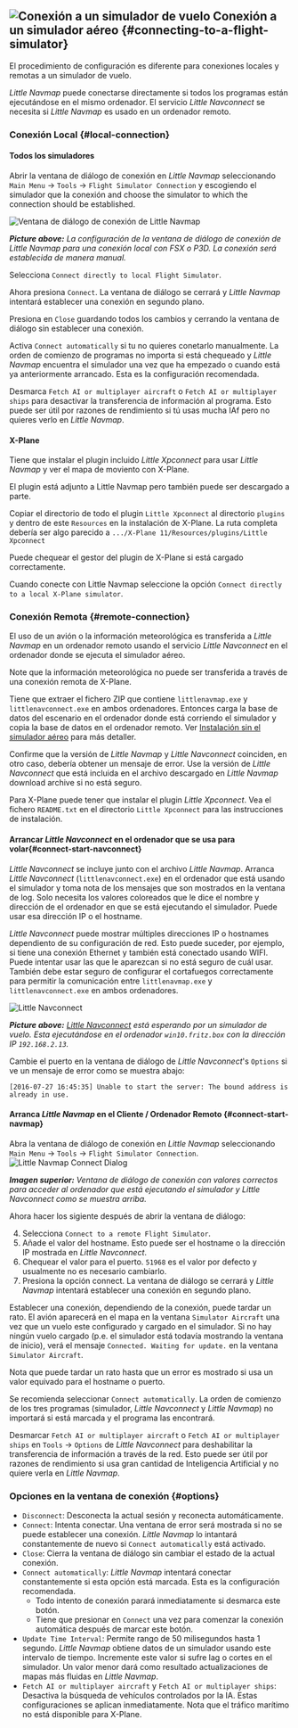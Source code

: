 ## ![Conexión a un simulador de vuelo](../images/icons/network.png "Conexión a un simulador aéreo") Conexión a un simulador aéreo {#connecting-to-a-flight-simulator}

El procedimiento de configuración es diferente para conexiones locales y remotas a un simulador de vuelo.

_Little Navmap_ puede conectarse directamente si todos los programas están ejecutándose en el mismo ordenador. El servicio _Little Navconnect_ se necesita si _Little Navmap_ es usado en un ordenador remoto.

### Conexión Local {#local-connection}

#### Todos los simuladores

Abrir la ventana de diálogo de conexión en _Little Navmap_ seleccionando `Main Menu` -&gt; `Tools` -&gt; `Flight Simulator Connection` y escogiendo el simulador que la conexión and choose the simulator to which the connection should be established.

![Ventana de diálogo de conexión de Little Navmap](../images/connectlocal.jpg "Ventana de diálogo de conexión de Little Navmap")

_**Picture above:** La configuración de la ventana de diálogo de conexión de Little Navmap para una conexión local con FSX o P3D. La conexión será establecida de manera manual._

Selecciona `Connect directly to local Flight Simulator`.

Ahora presiona `Connect`. La ventana de diálogo se cerrará y _Little Navmap_ intentará establecer una conexión en segundo plano.

Presiona en `Close` guardando todos los cambios y cerrando la ventana de diálogo sin establecer una conexión.

Activa `Connect automatically` si tu no quieres conetarlo manualmente. La orden de comienzo de programas no importa si está chequeado y _Little Navmap_ encuentra el simulador una vez que ha empezado o cuando está ya anteriormente arrancado. Esta es la configuración recomendada.

Desmarca `Fetch AI or multiplayer aircraft` o `Fetch AI or multiplayer ships` para desactivar la transferencia de información al programa. Esto puede ser útil por razones de rendimiento si tú usas mucha IAf pero no quieres verlo en _Little Navmap_.

#### X-Plane

Tiene que instalar el plugin incluido *Little Xpconnect* para usar *Little Navmap* y ver el mapa de moviento con X-Plane.

El plugin está adjunto a Little Navmap pero también puede ser descargado a parte.

Copiar el directorio de todo el plugin `Little Xpconnect` al directorio `plugins`
y dentro de este `Resources` en la instalación de X-Plane. La ruta completa debería ser
algo parecido a `.../X-Plane 11/Resources/plugins/Little Xpconnect`

Puede chequear el gestor del plugin de X-Plane si está cargado correctamente.

Cuando conecte con Little Navmap seleccione la opción `Connect directly to a local
X-Plane simulator`.

### Conexión Remota {#remote-connection}

El uso de un avión o la información meteorológica es transferida a _Little Navmap_ en un ordenador remoto usando el servicio _Little Navconnect_ en el ordenador donde se ejecuta el simulador aéreo.

Note que la información meteorológica no puede ser transferida a través de una conexión remota de X-Plane.

Tiene que extraer el fichero ZIP que contiene `littlenavmap.exe` y `littlenavconnect.exe` en ambos ordenadores. Entonces carga la base de datos del escenario en el ordenador donde está corriendo el simulador y copia la base de datos en el ordenador remoto. Ver [Instalación sin el simulador  aéreo](RUNNOSIM.md) para más detaller.

Confirme que la versión de _Little Navmap_ y _Little Navconnect_ coinciden, en otro caso, debería obtener un mensaje de error. Use la versión de _Little Navconnect_ que está incluida en el archivo descargado en _Little Navmap_ download archive si no está seguro.

Para X-Plane puede tener que instalar el plugin *Little Xpconnect*. Vea el fichero `README.txt` en el directorio `Little Xpconnect` para las instrucciones de instalación.

#### Arrancar _Little Navconnect_ en el ordenador que se usa para volar{#connect-start-navconnect}

_Little Navconnect_ se incluye junto con el archivo _Little Navmap_. Arranca _Little Navconnect_ \(`littlenavconnect.exe`\) en el ordenador que está usando el simulador y toma nota de los mensajes que son mostrados en la ventana de log. Solo necesita los valores coloreados que le dice el nombre y dirección de el ordenador en que se está ejecutando el simulador. Puede usar esa dirección IP o el hostname.

_Little Navconnect_ puede mostrar múltiples direcciones IP o hostnames dependiento de su configuración de red. Esto puede suceder, por ejemplo, si tiene una conexión Ethernet y también está conectado usando WIFI. Puede intentar usar las que le aparezcan si no está seguro de cuál usar. También debe estar seguro de configurar el cortafuegos correctamente para permitir la comunicación entre `littlenavmap.exe` y `littlenavconnect.exe` en ambos ordenadores.

![Little Navconnect](../images/littlenavconnect.jpg "Little Navconnect")

_**Picture above:** _[_Little Navconnect_](https://albar965.github.io/littlenavconnect.html)_ está esperando por un simulador de vuelo. Esta ejecutándose en el ordenador _`win10.fritz.box`_ con la dirección IP _`192.168.2.13`_._

Cambie el puerto en la ventana de diálogo de _Little Navconnect_'s `Options` si ve un mensaje de error como se muestra abajo:

`[2016-07-27 16:45:35] Unable to start the server: The bound address is already in use.`

#### Arranca _Little Navmap_ en el Cliente / Ordenador Remoto {#connect-start-navmap}

Abra la ventana de diálogo de conexión en _Little Navmap_ seleccionando `Main Menu` -&gt; `Tools` -&gt; `Flight Simulator Connection`.
![Little Navmap Connect Dialog](../images/connect.jpg "Little Navmap Connect Dialog")

_**Imagen superior:** Ventana de diálogo de conexión con valores correctos para acceder al ordenador que está ejecutando el simulador y Little Navconnect como se muestra arriba._

Ahora hacer los sigiente después de abrir la ventana de diálogo:

4. Selecciona `Connect to a remote Flight Simulator`.
5. Añade el valor del hostname. Esto puede ser el hostname o la dirección IP mostrada en _Little Navconnect_.
6. Chequear el valor para el puerto. `51968` es el valor por defecto y usualmente no es necesario cambiarlo.
7. Presiona la opción connect. La ventana  de diálogo se cerrará y _Little Navmap_ intentará establecer una conexión en segundo plano.

Establecer una conexión, dependiendo de la conexión, puede tardar un rato. El avión aparecerá en el mapa en la ventana `Simulator Aircraft` una vez que un vuelo este configurado y cargado en el simulador. Si no hay ningún vuelo cargado \(p.e. el simulador está todavía mostrando la ventana de inicio\), verá el mensaje `Connected. Waiting for update.` en la ventana `Simulator Aircraft`.

Nota que puede tardar un rato hasta que un error es mostrado si usa un valor equivado para el hostname o puerto.

Se recomienda seleccionar `Connect automatically`. La orden de comienzo de los tres programas \(simulador, _Little Navconnect_ y _Little Navmap_\) no importará si está marcada y el programa las encontrará.

Desmarcar `Fetch AI or multiplayer aircraft` o `Fetch AI or multiplayer ships` en `Tools` -&gt; `Options` de _Little Navconnect_ para deshabilitar la transferencia de información a través de la red. Esto puede ser útil por razones de rendimiento si usa gran cantidad de Inteligencia Artificial y no quiere verla en _Little Navmap_.

### Opciones en la ventana de conexión {#options}

* `Disconnect`: Desconecta la actual sesión y reconecta automáticamente.
* `Connect`: Intenta conectar. Una ventana de error será mostrada si no se puede establecer una conexión. _Little Navmap_ lo intantará constantemente de nuevo si `Connect automatically` está activado.
* `Close`: Cierra la ventana de diálogo sin cambiar el estado de la actual conexión.
* `Connect automatically`: _Little Navmap_ intentará conectar constantemente si esta opción está marcada. Esta es la configuración recomendada.
  * Todo intento de conexión parará inmediatamente si desmarca este botón.
  * Tiene que presionar en  `Connect` una vez para comenzar la conexión automática después de marcar este botón.
* `Update Time Interval`: Permite rango de 50 milisegundos hasta 1 segundo. _Little Navmap_ obtiene datos de un simulador usando este intervalo de tiempo. Incremente este valor si sufre lag o cortes en el simulador. Un valor menor dará como resultado actualizaciones de mapas más fluidas en _Little Navmap_.
* `Fetch AI or multiplayer aircraft` y `Fetch AI or multiplayer ships`: Desactiva la búsqueda de vehículos controlados por la IA. Estas configuraciones se aplican inmediatamente. Nota que el tráfico marítimo no está disponible para X-Plane.

